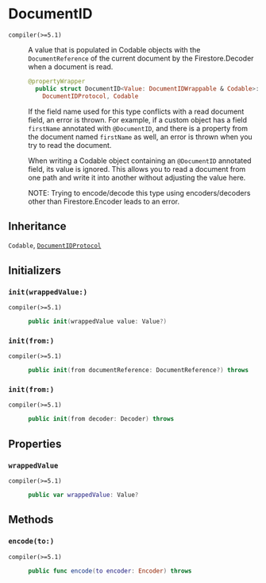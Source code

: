 # DocumentID

<dl>
<dt><code>compiler(>=5.1)</code></dt>
<dd>

A value that is populated in Codable objects with the `DocumentReference`
of the current document by the Firestore.Decoder when a document is read.

``` swift
@propertyWrapper
  public struct DocumentID<Value: DocumentIDWrappable & Codable>:
    DocumentIDProtocol, Codable 
```

If the field name used for this type conflicts with a read document field,
an error is thrown. For example, if a custom object has a field `firstName`
annotated with `@DocumentID`, and there is a property from the document
named `firstName` as well, an error is thrown when you try to read the
document.

When writing a Codable object containing an `@DocumentID` annotated field,
its value is ignored. This allows you to read a document from one path and
write it into another without adjusting the value here.

NOTE: Trying to encode/decode this type using encoders/decoders other than
Firestore.Encoder leads to an error.

</dd>
</dl>

## Inheritance

`Codable`, [`DocumentIDProtocol`](/DocumentIDProtocol)

## Initializers

### `init(wrappedValue:)`

<dl>
<dt><code>compiler(>=5.1)</code></dt>
<dd>

``` swift
public init(wrappedValue value: Value?) 
```

</dd>
</dl>

### `init(from:)`

<dl>
<dt><code>compiler(>=5.1)</code></dt>
<dd>

``` swift
public init(from documentReference: DocumentReference?) throws 
```

</dd>
</dl>

### `init(from:)`

<dl>
<dt><code>compiler(>=5.1)</code></dt>
<dd>

``` swift
public init(from decoder: Decoder) throws 
```

</dd>
</dl>

## Properties

### `wrappedValue`

<dl>
<dt><code>compiler(>=5.1)</code></dt>
<dd>

``` swift
public var wrappedValue: Value? 
```

</dd>
</dl>

## Methods

### `encode(to:)`

<dl>
<dt><code>compiler(>=5.1)</code></dt>
<dd>

``` swift
public func encode(to encoder: Encoder) throws 
```

</dd>
</dl>
